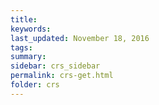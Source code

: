 ```yaml
---
title:  
keywords: 
last_updated: November 18, 2016
tags: 
summary: 
sidebar: crs_sidebar
permalink: crs-get.html
folder: crs
---
```


 

